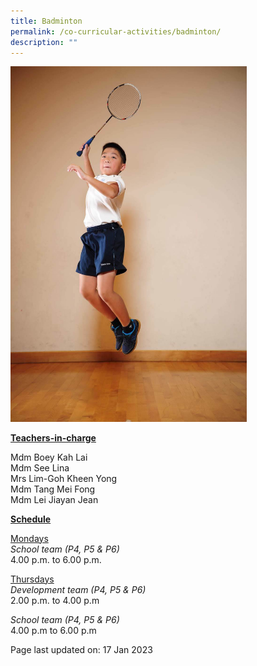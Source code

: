 ```yaml
---
title: Badminton
permalink: /co-curricular-activities/badminton/
description: ""
---
```

<img style="width: 75%;" src="/images/badminton.jpeg">
<p><u><strong>Teachers-in-charge</strong></u></p>
<p>Mdm Boey Kah Lai<br />Mdm See Lina<br />Mrs Lim-Goh Kheen Yong<br />Mdm Tang Mei Fong<br />Mdm Lei Jiayan Jean</p>
<p><u><strong>Schedule</strong></u></p>
<p><u>Mondays</u><br /><em>School team (P4, P5 &amp; P6)</em><br />4.00 p.m. to 6.00 p.m.</p>
<p><u>Thursdays</u><br /><em>Development team (P4, P5 &amp; P6)</em><br />2.00 p.m. to 4.00 p.m</p>
<p><em>School team (P4, P5 &amp; P6)</em><br />4.00 p.m to 6.00 p.m</p>

<p>Page last updated on: 17 Jan 2023</p>